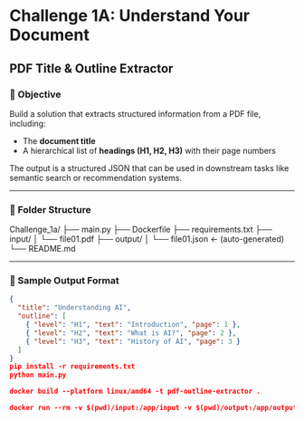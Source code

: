 # Challenge 1A: Understand Your Document  
## PDF Title & Outline Extractor

### 📌 Objective
Build a solution that extracts structured information from a PDF file, including:
- The **document title**
- A hierarchical list of **headings (H1, H2, H3)** with their page numbers

The output is a structured JSON that can be used in downstream tasks like semantic search or recommendation systems.

---

### 📁 Folder Structure

Challenge_1a/
├── main.py
├── Dockerfile
├── requirements.txt
├── input/
│ └── file01.pdf
├── output/
│ └── file01.json ← (auto-generated)
└── README.md

---

### 📄 Sample Output Format

```json
{
  "title": "Understanding AI",
  "outline": [
    { "level": "H1", "text": "Introduction", "page": 1 },
    { "level": "H2", "text": "What is AI?", "page": 2 },
    { "level": "H3", "text": "History of AI", "page": 3 }
  ]
}
pip install -r requirements.txt
python main.py

docker build --platform linux/amd64 -t pdf-outline-extractor .

docker run --rm -v $(pwd)/input:/app/input -v $(pwd)/output:/app/output --network none pdf-outline-extractor

